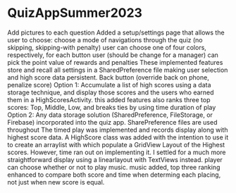 # QuizAppSummer2023
Add pictures to each question
Added a setup/settings page that allows the user to choose:
choose a mode of navigations through the quiz (no skipping, skipping-with penalty)
user can choose one of four colors, respectively, for each button
user (should be change for a manager) can pick the point value of rewards and penalties
These implemented features store and recall all settings in a SharedPreference file making user selection and high score data persistent.
Back button (override back on phone, penalize score)
Option 1: Accumulate a list of high scores using a data storage technique, and display those scores and the users who earned them in a HighScoresActivity.
this added features also ranks three top scores: Top, Middle, Low, and breaks ties by using time duration of play
Option 2: Any data storage solution (SharedPreference, FileStorage, or Firebase) incorporated into the quiz app.
SharePreference files are used throughout
The timed play was implemented and records display along with highest score data.
A HighScore class was added with the intention to use it to create an arraylist with which populate a GridView Layout of the Highest scores.  However, time ran out on implementing it.  I settled for a much more straightforward display using a linearlayout with TextViews instead.
player can choose whether or not to play music.
music added,
top three ranking enhanced to compare both score and time when determing each placing, not just when new score is equal.
